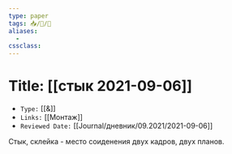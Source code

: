 ```yaml
---
type: paper
tags: 📥️/📜️/🧪
aliases:
  - 
cssclass: 
---
```




# Title: **[[стык 2021-09-06]]**
- `Type:` [[&]]
- `Links:` [[Монтаж]]
- `Reviewed Date:` [[Journal/дневник/09.2021/2021-09-06]]

Стык, склейка - место соиденения двух кадров, двух планов.

